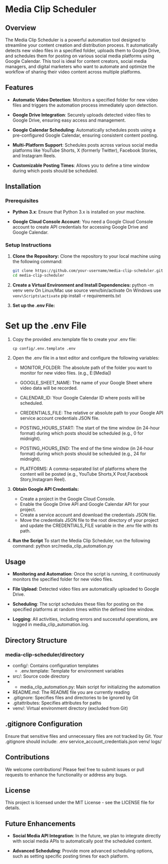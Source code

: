 # Media Clip Scheduler

## Overview

The Media Clip Scheduler is a powerful automation tool designed to streamline your content creation and distribution process. It automatically detects new video files in a specified folder, uploads them to Google Drive, and schedules them for posting on various social media platforms using Google Calendar. This tool is ideal for content creators, social media managers, and digital marketers who want to automate and optimize the workflow of sharing their video content across multiple platforms.

## Features

- **Automatic Video Detection**: Monitors a specified folder for new video files and triggers the automation process immediately upon detection.

- **Google Drive Integration**: Securely uploads detected video files to Google Drive, ensuring easy access and management.

- **Google Calendar Scheduling**: Automatically schedules posts using a pre-configured Google Calendar, ensuring consistent content posting.

- **Multi-Platform Support**: Schedules posts across various social media platforms like YouTube Shorts, X (formerly Twitter), Facebook Stories, and Instagram Reels.

- **Customizable Posting Times**: Allows you to define a time window during which posts should be scheduled.

## Installation

### Prerequisites

- **Python 3.x**: Ensure that Python 3.x is installed on your machine.

- **Google Cloud Console Account**: You need a Google Cloud Console account to create API credentials for accessing Google Drive and Google Calendar.

### Setup Instructions

1. **Clone the Repository:**
   Clone the repository to your local machine using the following command:
   ```bash
   git clone https://github.com/your-username/media-clip-scheduler.git
   cd media-clip-scheduler

2. **Create a Virtual Environment and Install Dependencies:** 
    python -m venv venv
    On Linux/Mac use source venv/bin/activate
    On Windows use `venv\Scripts\activate`
    pip install -r requirements.txt

3. **Set up the .env File:**
# Set up the .env File

1. Copy the provided .env.template file to create your .env file:
   ```
   cp config/.env.template .env
   ```

2. Open the .env file in a text editor and configure the following variables:

   - MONITOR_FOLDER: The absolute path of the folder you want to monitor for new video files.
     (e.g., E:\[Media])

   - GOOGLE_SHEET_NAME: The name of your Google Sheet where video data will be recorded.

   - CALENDAR_ID: Your Google Calendar ID where posts will be scheduled.

   - CREDENTIALS_FILE: The relative or absolute path to your Google API service account credentials JSON file.

   - POSTING_HOURS_START: The start of the time window (in 24-hour format) during which posts should be scheduled
     (e.g., 0 for midnight).

   - POSTING_HOURS_END: The end of the time window (in 24-hour format) during which posts should be scheduled
     (e.g., 24 for midnight).

   - PLATFORMS: A comma-separated list of platforms where the content will be posted
     (e.g., YouTube Shorts,X Post,Facebook Story,Instagram Reel).

4. **Obtain Google API Credentials:**
    - Create a project in the Google Cloud Console.
    - Enable the Google Drive API and Google Calendar API for your project.
    - Create a service account and download the credentials JSON file.
    - Move the credentials JSON file to the root directory of your project and update the CREDENTIALS_FILE variable in the .env file with its path.

5. **Run the Script**
    To start the Media Clip Scheduler, run the following command:
        python src/media_clip_automation.py

## Usage

- **Monitoring and Automation**: Once the script is running, it continuously monitors the specified folder for new video files.

- **File Upload**: Detected video files are automatically uploaded to Google Drive.

- **Scheduling**: The script schedules these files for posting on the specified platforms at random times within the defined time window.

- **Logging**: All activities, including errors and successful operations, are logged in media_clip_automation.log.

## Directory Structure

### media-clip-scheduler/directory

- config/: Contains configuration templates
   - .env.template: Template for environment variables
- src/: Source code directory
-  - media_clip_automation.py: Main script for initializing the automation
- README.md: The README file you are currently reading
- .gitignore: Specifies files and directories to be ignored by Git
- .gitattributes: Specifies attributes for paths
- venv/: Virtual environment directory (excluded from Git)

## .gitignore Configuration

Ensure that sensitive files and unnecessary files are not tracked by Git. Your .gitignore should include:
    .env
    service_account_credentials.json
    venv/
    logs/

## Contributions

We welcome contributions! Please feel free to submit issues or pull requests to enhance the functionality or address any bugs.

## License

This project is licensed under the MIT License - see the LICENSE file for details.

## Future Enhancements

- **Social Media API Integration**: In the future, we plan to integrate directly with social media APIs to automatically post the scheduled content.

- **Advanced Scheduling**: Provide more advanced scheduling options, such as setting specific posting times for each platform.